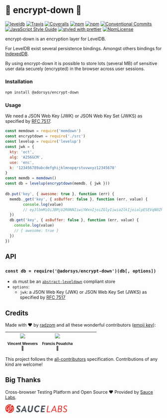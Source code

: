 # :closed_lock_with_key: encrypt-down :closed_lock_with_key:

[![leveldb](http://leveldb.org/img/badge.svg)](https://github.com/level/awesome)
[![Travis](https://img.shields.io/travis/adorsys/encrypt-down.svg)](https://travis-ci.org/adorsys/encrypt-down)
[![Coveralls](https://img.shields.io/coveralls/adorsys/encrypt-down.svg)](https://coveralls.io/github/adorsys/encrypt-down)
[![npm](https://img.shields.io/npm/v/@adorsys/encrypt-down.svg)](https://www.npmjs.com/package/@adorsys/encrypt-down)
[![npm](https://img.shields.io/npm/dt/@adorsys/encrypt-down.svg)](https://www.npmjs.com/package/@adorsys/encrypt-down)
[![Conventional Commits](https://img.shields.io/badge/Conventional_Commits-1.0.0-yellow.svg)](https://conventionalcommits.org)
[![JavaScript Style Guide](https://img.shields.io/badge/code_style-standard-brightgreen.svg)](https://standardjs.com)
[![styled with prettier](https://img.shields.io/badge/styled_with-prettier-ff69b4.svg)](https://github.com/prettier/prettier#readme)
[![NpmLicense](https://img.shields.io/npm/l/@adorsys/encrypt-down.svg)](https://github.com/adorsys/encrypt-down/blob/master/LICENSE)

encrypt-down is an encryption layer for LevelDB. 

For LevelDB exist several persistence bindings. 
Amongst others bindings for [IndexedDB](https://developer.mozilla.org/de/docs/IndexedDB).

By using encrypt-down it is possible to store lots (several MB) of sensitive user data securely (encrypted) in the browser across user sessions.

### Installation

```bash
npm install @adorsys/encrypt-down
```

### Usage

We need a JSON Web Key (JWK) or JSON Web Key Set (JWKS) as specified by [RFC 7517](https://tools.ietf.org/html/rfc7517).

```js
const memdown = require('memdown')
const encryptdown = require('./src')
const levelup = require('levelup')
const jwk = {
  kty: 'oct',
  alg: 'A256GCM',
  use: 'enc',
  k: '123456789abcdefghijklmnopqrstuvwxyz12345678'
}
const memdb = memdown()
const db = levelup(encryptdown(memdb, { jwk }))

db.put('key', { awesome: true }, function (err) {
  memdb._get('key', { asBuffer: false }, function (err, value) {
        console.log(value)
        // eyJlbmMiOiJBMjU2R0NNIiwiYWxnIjoiZGlyIiwia2lkIjoialpESEVqN0ZhR3N5OHNUSUZLRWlnejB4TjFEVWlBZWp0S1ZNcEl2Z3dqOCJ9..LLeRPtRCpn-Zie6-.zZc0LQ_vvHCppRAaC5fxw4yJ0041l6mGOSgLDVnaPagSv_3Khp8a8lyAo9utHQKpVX6RNVaVPBQQxJpkw_Zyljeg7L-O_Nc3N2Hi_904qE6_zwORqQRc.R0JhfgTHIcD_93kXzZ8BrA
  })
  db.get('key', { asBuffer: false }, function (err, value) {
    console.log(value) 
    // { awesome: true }
  })
})
```

## API

### `const db = require('@adorsys/encrypt-down')(db[, options])`

-   `db` must be an [`abstract-leveldown`](https://github.com/level/abstract-leveldown) compliant store
-   `options`:
    -   `jwk`: a JSON Web Key (JWK) or JSON Web Key Set (JWKS) as specified by [RFC 7517](https://tools.ietf.org/html/rfc7517)

## Credits

Made with :heart: by [radzom](https://github.com/radzom) and all these wonderful contributors ([emoji key](https://github.com/kentcdodds/all-contributors#emoji-key)):

<!-- ALL-CONTRIBUTORS-LIST:START - Do not remove or modify this section -->
<!-- prettier-ignore -->
| <img src="https://avatars.githubusercontent.com/u/3055345?v=3" width="100px;"/><br /><sub><b>Vincent Weevers</b></sub><br />:speech_balloon: | <img src="https://avatars.githubusercontent.com/u/1225651?v=3" width="100px;"/><br /><sub><b>Francis Pouatcha</b></sub><br />🤔 | | | | | |
| :---: | :---: | :---: | :---: | :---: | :---: | :---: |
<!-- ALL-CONTRIBUTORS-LIST:END -->

This project follows the [all-contributors](https://github.com/kentcdodds/all-contributors) specification. Contributions of any kind are welcome!

## Big Thanks

Cross-browser Testing Platform and Open Source ♥ Provided by [Sauce Labs](https://saucelabs.com).

[![Sauce Labs logo](./Sauce-Labs.png)](https://saucelabs.com)
